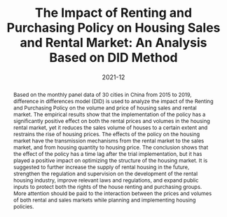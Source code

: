 ---
title: 'The Impact of Renting and Purchasing Policy on Housing Sales and Rental Market: An Analysis Based on DID Method'
authors:
  - Yiqi Huang
  - Weidong Qu

# Author notes (optional)
#author_notes:
#  - 'Equal contribution'
#  - 'Equal contribution'

date: '2021-12'
doi: ''

# Schedule page publish date (NOT publication's date).
publishDate: ''

# Publication type.
# Legend: 0 = Uncategorized; 1 = Conference paper; 2 = Journal article;
# 3 = Preprint / Working Paper; 4 = Report; 5 = Book; 6 = Book section;
# 7 = Thesis; 8 = Patent
publication_types: ['2']

# Publication name and optional abbreviated publication name.
publication: '*Journal of Yunnan University of Finance and Economics*'
publication_short: ''

abstract: Based on the monthly panel data of 30 cities in China from 2015 to 2019, difference in differences model (DID) is used to analyze the impact of the Renting and Purchasing Policy on the volume and price of housing sales and rental market. The empirical results show that the implementation of the policy has a significantly positive effect on both the rental prices and volumes in the housing rental market, yet it reduces the sales volume of houses to a certain extent and restrains the rise of housing prices. The effects of the policy on the housing market have the transmission mechanisms from the rental market to the sales market, and from housing quantity to housing price. The conclusion shows that the effect of the policy has a time lag after the trial implementation, but it has played a positive impact on optimizing the structure of the housing market. It is suggested to further increase the supply of rental housing in the future, strengthen the regulation and supervision on the development of the rental housing industry, improve relevant laws and regulations, and expand public inputs to protect both the rights of the house renting and purchasing groups. More attention should be paid to the interaction between the prices and volumes of both rental and sales markets while planning and implementing housing policies.

# Summary. An optional shortened abstract.
#summary: The decisions a researcher makes at the model building stage are crucial for parameter identification. This paper contains a number of applied tips for solving identifiability problems and improving the strength of DSGE model parameter identification by fine-tuning the (1) choice of observables, (2) functional specifications, (3) model features and (4) choice of structural shocks. We offer a formal approach based on well-established diagnostics and indicators to uncover and address both theoretical (yes/no) identifiability issues and weak identification from a Bayesian perspective. The concepts are illustrated by two exemplary models that demonstrate the identification properties of different investment adjustment cost specifications and output-gap definitions. Our results provide theoretical support for the use of growth adjustment costs, investment-specific technology, and partial inflation indexation.

#tags:


# Display this page in the Featured widget?
featured: false

links:
url_pdf: '/files/papers/rental_2021.pdf'
url_code: ''
url_dataset: ''
url_poster: ''
url_project: ''
url_slides: ''
url_source: ''
url_video: ''
url_preprint: ''

# Featured image
# To use, add an image named `featured.jpg/png` to your page's folder. 
image:
  caption: ''
  focal_point: ''
  preview_only: false

# Associated Projects (optional).
#   Associate this publication with one or more of your projects.
#   Simply enter your project's folder or file name without extension.
#   E.g. `internal-project` references `content/project/internal-project/index.md`.
#   Otherwise, set `projects: []`.
projects: []

# Slides (optional).
#   Associate this publication with Markdown slides.
#   Simply enter your slide deck's filename without extension.
#   E.g. `slides: "example"` references `content/slides/example/index.md`.
#   Otherwise, set `slides: ""`.
slides: ""
---